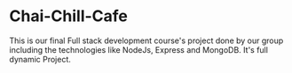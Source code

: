 # Chai-Chill-Cafe
This is our final Full stack development course's project done by our group including the technologies like NodeJs, Express and MongoDB. It's full dynamic Project.
